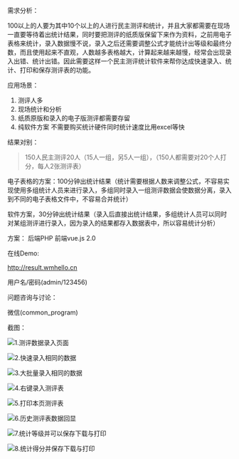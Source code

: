 需求分析：

100以上的人要为其中10个以上的人进行民主测评和统计，并且大家都需要在现场一直要等待着出统计结果，同时要把测评的纸质版保留下来作为资料，之前用电子表格来统计，录入数据慢不说，录入之后还需要调整公式才能统计出等级和最终分数，而且使用起来不直观，人数越多表格越大，计算起来越来越慢，经常会出现录入出错、统计出错。因此需要这样一个民主测评统计软件来帮你达成快速录入、统计、打印和保存测评表的功能。

应用场景： 
1. 测评人多   
2. 现场统计和分析   
3. 纸质原版和录入的电子版测评都需要存留
4. 纯软件方案 不需要购买统计硬件同时统计速度比用excel等快

结果对别：
> 150人民主测评20人（15人一组，另5人一组），（150人都需要对20个人打分，每人2张测评表）

电子表格的方案：100分钟出统计结果（统计需要根据人数来调整公式，不容易实现使用多组统计人员来进行录入，多组同时录入一组测评数据会使数据分离，录入到不同的电子表格文件中，不容易合并统计）

软件方案，30分钟出统计结果（录入后直接出统计结果，多组统计人员可以同时对某组测评进行录入，因为录入的结果都存入数据表中，所以容易统计分析）


方案：
后端PHP  前端vue.js 2.0

在线Demo:

http://result.wmhello.cn

用户名/密码(admin/123456)

问题咨询与讨论：

微信(common_program)

截图：

![1.测评数据录入页面](https://p9-juejin.byteimg.com/tos-cn-i-k3u1fbpfcp/3f0ce8fa1744491c952f471acc294a8e~tplv-k3u1fbpfcp-watermark.image?)


![2.快速录入相同的数据](https://p6-juejin.byteimg.com/tos-cn-i-k3u1fbpfcp/3cbb70ba9c624c7b81dadf2d69e9d0a0~tplv-k3u1fbpfcp-watermark.image?)


![3.大批量录入相同的数据](https://p3-juejin.byteimg.com/tos-cn-i-k3u1fbpfcp/5f926d76cb1247338235838ea59d659c~tplv-k3u1fbpfcp-watermark.image?)


![4.右键录入测评表](https://p9-juejin.byteimg.com/tos-cn-i-k3u1fbpfcp/c75fc02387ff45fb93b5f3fc3f603746~tplv-k3u1fbpfcp-watermark.image?)


![5.打印本页测评表](https://p6-juejin.byteimg.com/tos-cn-i-k3u1fbpfcp/70b7be73c5cb45979bba1d076da08102~tplv-k3u1fbpfcp-watermark.image?)


![6.历史测评表数据回显](https://p1-juejin.byteimg.com/tos-cn-i-k3u1fbpfcp/47a2ef651b1240c8b7d61073485c9521~tplv-k3u1fbpfcp-watermark.image?)


![7.统计等级并可以保存下载与打印](https://p3-juejin.byteimg.com/tos-cn-i-k3u1fbpfcp/54b3fc8343c24b73b15e47514b5944ae~tplv-k3u1fbpfcp-watermark.image?)


![8.统计得分并保存下载与打印](https://p1-juejin.byteimg.com/tos-cn-i-k3u1fbpfcp/3a50df7c880741fea987839d7951df45~tplv-k3u1fbpfcp-watermark.image?)

